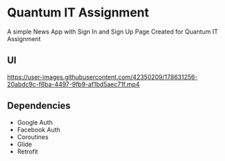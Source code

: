 # Quantum IT Assignment 
A simple News App with Sign In and Sign Up Page Created for Quantum IT Assignment 

## UI 



https://user-images.githubusercontent.com/42350209/178631256-20abdc9c-f6ba-4497-9fb9-af1bd5aec71f.mp4


## Dependencies 
* Google Auth 
* Facebook Auth 
* Coroutines 
* Glide 
* Retrofit 


